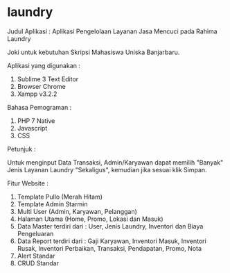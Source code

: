 # laundry
Judul Aplikasi :  Aplikasi Pengelolaan Layanan Jasa Mencuci pada Rahima Laundry

Joki untuk kebutuhan Skripsi Mahasiswa Uniska Banjarbaru.

Aplikasi yang digunakan :
1. Sublime 3 Text Editor
2. Browser Chrome
3. Xampp v3.2.2

Bahasa Pemograman :
1. PHP 7 Native
2. Javascript
3. CSS

Petunjuk :

Untuk menginput Data Transaksi, Admin/Karyawan dapat memilih "Banyak" Jenis Layanan Laundry "Sekaligus", 
kemudian jika sesuai klik Simpan.

Fitur Website :
1. Template Pullo (Merah Hitam)
2. Template Admin Starmin 
3. Multi User (Admin, Karyawan, Pelanggan)
4. Halaman Utama (Home, Promo, Lokasi dan Masuk)
5. Data Master terdiri dari : User, Jenis Laundry, Inventori dan Biaya Pengeluaran
6. Data Report terdiri dari : Gaji Karyawan, Inventori Masuk, Inventori Rusak, Inventori Perbaikan, Transaksi, Pendapatan, Promo, Nota
7. Alert Standar
8. CRUD Standar
